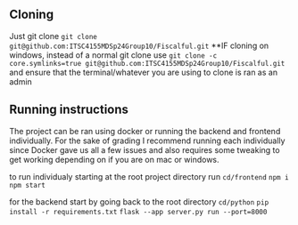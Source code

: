 ## Cloning
Just git clone `git clone git@github.com:ITSC4155MDSp24Group10/Fiscalful.git` **IF cloning on windows, instead of a normal git clone use `git clone -c core.symlinks=true git@github.com:ITSC4155MDSp24Group10/Fiscalful.git` and ensure that the terminal/whatever you are using to clone is ran as an admin

## Running instructions
The project can be ran using docker or running the backend and frontend individually. For the sake of grading I recommend running each individually since Docker gave us all a few issues and also requires some tweaking to get working depending on if you are on mac or windows.

to run individualy starting at the root project directory run
`cd/frontend`
`npm i`
`npm start`

for the backend start by going back to the root directory
`cd/python`
`pip install -r requirements.txt`
`flask --app server.py run --port=8000`
